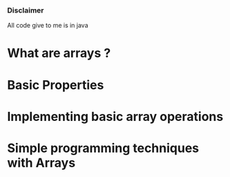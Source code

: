 ### Disclaimer

All code give to me is in java

# What are arrays ?

# Basic Properties

# Implementing basic array operations

# Simple programming techniques with Arrays